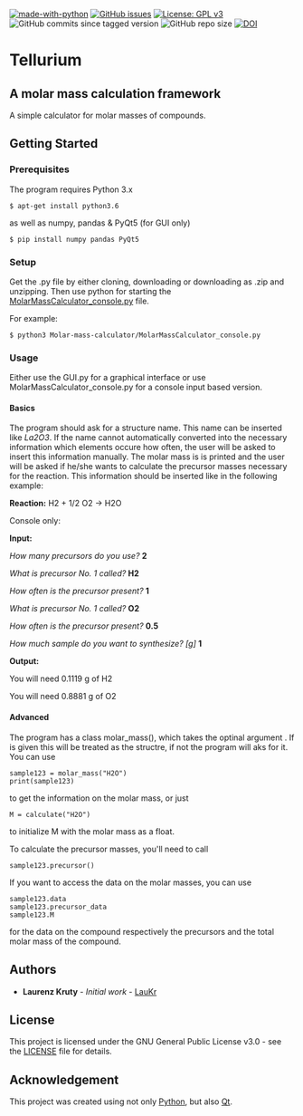 [![made-with-python](https://img.shields.io/badge/Made%20with-Python-1f425f.svg)](https://www.python.org/) [![GitHub issues](https://img.shields.io/github/issues/LauKr/Molar-mass-calculator)](https://GitHub.com/LauKr/Molar-mass-calculator/issues/) [![License: GPL v3](https://img.shields.io/badge/License-GPLv3-blue.svg)](LICENSE) ![GitHub commits since tagged version](https://img.shields.io/github/commits-since/LauKr/Molar-mass-calculator/v0.1) ![GitHub repo size](https://img.shields.io/github/repo-size/LauKr/Molar-mass-calculator)  [![DOI](https://zenodo.org/badge/DOI/10.5281/zenodo.3970137.svg)](https://doi.org/10.5281/zenodo.3970137)

# Tellurium

## A molar mass calculation framework


 A simple calculator for molar masses of compounds.

## Getting Started

### Prerequisites

The program requires Python 3.x
```
$ apt-get install python3.6
```
as well as numpy, pandas & PyQt5 (for GUI only)
```
$ pip install numpy pandas PyQt5
```

### Setup

Get the .py file by either cloning, downloading or downloading as .zip and unzipping.
Then use python for starting the [MolarMassCalculator_console.py](MolarMassCalculator_console.py) file.

For example:
```
$ python3 Molar-mass-calculator/MolarMassCalculator_console.py
```

### Usage

Either use the GUI.py for a graphical interface or use MolarMassCalculator_console.py for a console input based version.

#### Basics
The program should ask for a structure name. This name can be inserted like _La2O3_. If the name cannot automatically converted into the necessary information which elements occure how often, the user will be asked to insert this information manually.
The molar mass is is printed and the user will be asked if he/she wants to calculate the precursor masses necessary for the reaction.
This information should be inserted like in the following example:

**Reaction:** H2 + 1/2 O2 -> H2O

Console only:

**Input:**

_How many precursors do you use?_ **2**

_What is precursor No. 1 called?_ **H2**

_How often is the precursor present?_ **1**

_What is precursor No. 1 called?_ **O2**

_How often is the precursor present?_ **0.5**

_How much sample do you want to synthesize? [g]_ **1**

**Output:**

You will need 0.1119 g of H2

You will need 0.8881 g of O2


#### Advanced

The program has a class molar_mass(), which takes the optinal argument <name>. If <name> is given this will be treated as the structre, if not the program will aks for it.
You can use
 ```
 sample123 = molar_mass("H2O")
 print(sample123)
 ```
 to get the information on the molar mass, or just 
 ```
 M = calculate("H2O")
 ```
 to initialize M with the molar mass as a float.
 
 To calculate the precursor masses, you'll need to call
 ```
 sample123.precursor()
 ```
 
 If you want to access the data on the molar masses, you can use
 ```
 sample123.data
 sample123.precursor_data
 sample123.M
 ```
 for the data on the compound respectively the precursors and the total molar mass of the compound.

## Authors

* **Laurenz Kruty** - *Initial work* - [LauKr](https://github.com/LauKr)

## License

This project is licensed under the GNU General Public License v3.0 - see the [LICENSE](LICENSE) file for details.

## Acknowledgement

This project was created using not only [Python](https://www.python.org/), but also [Qt](https://www.qt.io/).
